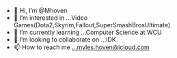 - 👋 Hi, I’m @Mhoven
- 👀 I’m interested in ...Video Games(Dota2,Skyrim,Fallout,SuperSmashBrosUltimate) 
- 🌱 I’m currently learning ...Computer Science at WCU
- 💞️ I’m looking to collaborate on ...IDK
- 📫 How to reach me ...myles.hoven@icloud.com

<!---
Mhoven/Mhoven is a ✨ special ✨ repository because its `README.md` (this file) appears on your GitHub profile.
You can click the Preview link to take a look at your changes.
--->
